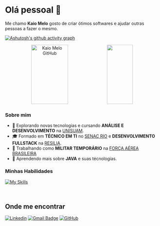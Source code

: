 # Olá pessoal 👋

Me chamo **Kaio Melo** gosto de criar ótimos softwares e ajudar outras pessoas a fazer o mesmo.

[![Ashutosh's github activity graph](https://github-readme-activity-graph.vercel.app/graph?username=KaioMelo&bg_color=transparent&color=bcc3fb&line=4c5a9e&point=007cdb&area=true&hide_border=true)](https://github.com/ashutosh00710/github-readme-activity-graph)
<div align="center">  
  <img width="49%" height="195px" src="https://github-readme-stats.vercel.app/api?username=KaioMelo&show_icons=true&count_private=true&hide_border=true&title_color=4169E1&icon_color=4169E1&text_color=c9d1d9&bg_color=0d1117" alt="Kaio Melo GitHub" /> 
  <img width="41%" height="195px" src="https://github-readme-stats.vercel.app/api/top-langs/?username=KaioMelo&layout=compact&hide_border=true&title_color=4169E1&text_color=fff&bg_color=0d1117" />
</div>

<h3>Sobre mim</h3>

- 🤔 Explorando novas tecnologias e cursando **ANÁLISE E DESENVOLVIMENTO** na <a href="https://www.unisuam.edu.br/">UNISUAM</a>.
- 🎓 Formado em **TÉCNICO EM TI** no <a href="https://www.rj.senac.br/">SENAC RIO</a> e **DESENVOLVIMENTO FULLSTACK** na <a href="https://www.resilia.com.br/">RESILIA</a>.
- 💼 Trabalhando como **MILITAR TEMPORÁRIO** na <a href="LINK DA EMPRESA">FORÇA AÉREA BRASILEIRA</a>
- 🌱 Aprendendo mais sobre **JAVA** e suas técnologias.

<h3>Minhas Habilidades</h3>

[![My Skills](https://skillicons.dev/icons?i=java,spring,hibernate,maven,mysql&perline=8)](https://skillicons.dev)

[website]: https://codedev.ga/
[twitter]: https://twitter.com/SEUTWITTER
[youtube]: https://www.youtube.com/user/SEUYOUTUBE/
[instagram]: https://www.instagram.com/SEUINSTAGRAM/
[linkedin]: https://www.linkedin.com/in/SEULINKEDIN/

<br>

## Onde me encontrar

[![Linkedin](https://img.shields.io/badge/-Kaio_Melo-blue?style=flat-square&logo=Linkedin&logoColor=white&link=https://www.linkedin.com/in/kaio-msantos/)](https://www.linkedin.com/in/kaio-msantos/)
[![Gmail Badge](https://img.shields.io/badge/-kaiomelo.dev@gmail.com-006bed?style=flat-square&logo=Gmail&logoColor=white&link=mailto:kaiomelo.dev@gmail.comL)](mailto:Kaiomelo.dev@gmail.com)
[![GitHub](https://img.shields.io/github/followers/kaiomelo?label=follow&style=social)](LINK-DO-SEU-GITHUB)
